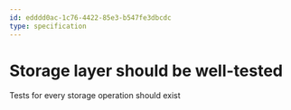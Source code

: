 ```yaml
---
id: edddd0ac-1c76-4422-85e3-b547fe3dbcdc
type: specification
---
```


# Storage layer should be well-tested

Tests for every storage operation should exist
